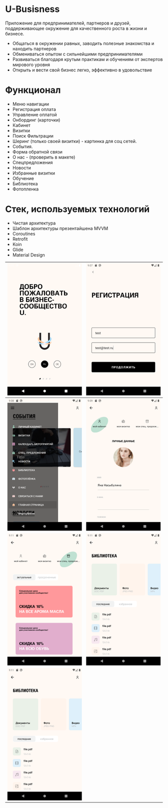 # U-Busisness
Приложение для  предпринимателей, партнеров и друзей, поддерживающее окружение для качественного роста в жизни и бизнесе.
- Общаться в окружении равных, заводить полезные знакомства и находить партнеров
- Обмениваться опытом с сильнейшими предпринимателями
- Развиваться благодаря крутым практикам и обучениям от экспертов мирового уровня
- Открыть и вести свой бизнес легко, эффективно в удовольствие

# Функционал
- Меню навигации
- Регистрация оплата
- Управление оплатой
- Онбординг (карточки)
- Кабинет
- Визитки
- Поиск Фильтрации
- Шеринг (только своей визитки) - картинка для соц сетей.
- События. 
- Форма обратной связи
- О нас - (проверить в макете) 
- Спецпредложения 
- Новости
- Избранные визитки
- Обучение
- Библиотека
- Фотопленка

# Стек, используемых технологий
- Чистая архитектура
- Шаблон архитектуры презентайшена MVVM
- Coroutines
- Retrofit
- Koin
- Glide
- Material Design



| ![Image alt](https://github.com/Rasel579/U-Busisness/blob/main/app/src/main/res/raw/onboarding_u.png)     | ![Image alt](https://github.com/Rasel579/U-Busisness/blob/main/app/src/main/res/raw/sign_up_u.png)               |
| ------------- |:------------------:| 
| ![Image alt](https://github.com/Rasel579/U-Busisness/blob/main/app/src/main/res/raw/main_u.png) | ![Image alt](https://github.com/Rasel579/U-Busisness/blob/main/app/src/main/res/raw/profile_u.png) | 
| ![Image alt](https://github.com/Rasel579/U-Busisness/blob/main/app/src/main/res/raw/spec_offers_u.png)| ![Image alt](https://github.com/Rasel579/U-Busisness/blob/main/app/src/main/res/raw/library_u.png) | 
| ![Image alt](https://github.com/Rasel579/U-Busisness/blob/main/app/src/main/res/raw/library_u.png)| 


